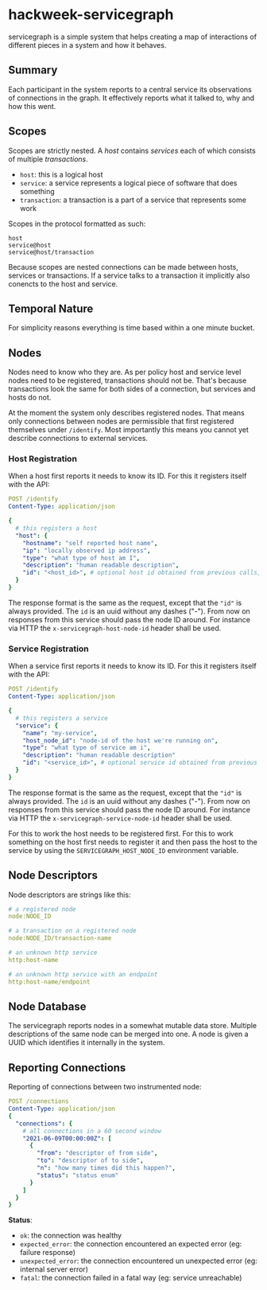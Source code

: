 # hackweek-servicegraph

servicegraph is a simple system that helps creating a map of interactions of different
pieces in a system and how it behaves.

## Summary

Each participant in the system reports to a central service its observations of
connections in the graph. It effectively reports what it talked to, why and how
this went.

## Scopes

Scopes are strictly nested. A _host_ contains _services_ each of which consists
of multiple _transactions_.

- `host`: this is a logical host
- `service`: a service represents a logical piece of software that does something
- `transaction`: a transaction is a part of a service that represents some work

Scopes in the protocol formatted as such:

```
host
service@host
service@host/transaction
```

Because scopes are nested connections can be made between hosts, services or
transactions. If a service talks to a transaction it implicitly also conencts
to the host and service.

## Temporal Nature

For simplicity reasons everything is time based within a one minute bucket.

## Nodes

Nodes need to know who they are. As per policy host and service level nodes
need to be registered, transactions should not be. That's because transactions
look the same for both sides of a connection, but services and hosts do not.

At the moment the system only describes registered nodes. That means only
connections between nodes are permissible that first registered themselves
under `/identify`. Most importantly this means you cannot yet describe
connections to external services.

### Host Registration

When a host first reports it needs to know its ID. For this it registers
itself with the API:

```yaml
POST /identify
Content-Type: application/json

{
  # this registers a host
  "host": {
    "hostname": "self reported host name",
    "ip": "locally observed ip address",
    "type": "what type of host am I",
    "description": "human readable description",
    "id": "<host_id>", # optional host id obtained from previous calls, the registrar is encouraged but is not required to retain the id 
  }
}
```

The response format is the same as the request, except that the `"id"` is always provided.
The `id` is an uuid without any dashes ("-").  From now on responses from this service
should pass the node ID around. For instance via HTTP the `x-servicegraph-host-node-id`
header shall be used.



### Service Registration

When a service first reports it needs to know its ID. For this it registers
itself with the API:

```yaml
POST /identify
Content-Type: application/json

{
  # this registers a service
  "service": {
    "name": "my-service",
    "host_node_id": "node-id of the host we're running on",
    "type": "what type of service am i",
    "description": "human readable description"
    "id": "<service_id>", # optional service id obtained from previous calls,  the registrar is encouraged but is not required to retain the id 
  }
}
```

The response format is the same as the request, except that the `"id"` is always provided.
The `id` is an uuid without any dashes ("-"). From now on responses from this service
should pass the node ID around. For instance via HTTP the `x-servicegraph-service-node-id`
header shall be used.

For this to work the host needs to be registered first. For this to work something
on the host first needs to register it and then pass the host to the service
by using the `SERVICEGRAPH_HOST_NODE_ID` environment variable.

## Node Descriptors

Node descriptors are strings like this:

```yaml
# a registered node
node:NODE_ID

# a transaction on a registered node
node:NODE_ID/transaction-name

# an unknown http service
http:host-name

# an unknown http service with an endpoint
http:host-name/endpoint
```

## Node Database

The servicegraph reports nodes in a somewhat mutable data store. Multiple
descriptions of the same node can be merged into one. A node is given a UUID
which identifies it internally in the system.

## Reporting Connections

Reporting of connections between two instrumented node:

```yaml
POST /connections
Content-Type: application/json
{
  "connections": {
    # all connections in a 60 second window
    "2021-06-09T00:00:00Z": [
      {
        "from": "descriptor of from side",
        "to": "descriptor of to side",
        "n": "how many times did this happen?",
        "status": "status enum"
      }
    ]
  }
}
```

**Status**:

- `ok`: the connection was healthy
- `expected_error`: the connection encountered an expected error (eg: failure response)
- `unexpected_error`: the connection encountered un unexpected error (eg: internal server error)
- `fatal`: the connection failed in a fatal way (eg: service unreachable)
